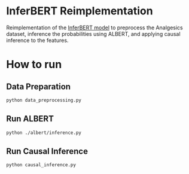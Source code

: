 # InferBERT Reimplementation

Reimplementation of the [InferBERT model](https://www.frontiersin.org/articles/10.3389/frai.2021.659622/full) to preprocess the Analgesics dataset, inference the probabilities using ALBERT, and applying causal inference to the features.

# How to run
## Data Preparation
```bash
python data_preprocessing.py
```

## Run ALBERT
```bash
python ./albert/inference.py
```

## Run Causal Inference
```bash
python causal_inference.py
```